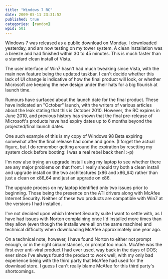 ```yaml
---
title: "Windows 7 RC"
date: 2009-05-11 23:31:52
published: true
categories: [random]
wpid: 501
---
```


Windows 7 was released as a public download on Monday. I downloaded yesterday, and am now testing on my tower system. A clean installation was a breeze and had finished within 30 to 45 minutes. This is much faster than a standard clean install of Vista.

The user interface of Win7 hasn't had much tweaking since Vista, with the main new feature being the updated taskbar. I can't decide whether this lack of UI change is indicative of how the final product will look, or whether Microsoft are keeping the new design under their hats for a big flourish at launch time.

Rumours have surfaced about the launch date for the final product. These have indicated an "October" launch, with the writers of various articles about the leak stating that this is October 2010. However, the RC expires in June 2010, and previous history has shown that the final pre-release of Microsoft's products have had expiry dates up to 6 months beyond the projected/final launch dates.

One such example of this is my copy of Windows 98 Beta expiring somewhat after the final release had come and gone. (I forget the actual figure, but I do remember getting around the expiration by resetting my system clock before booting: I was a real rebel back then! :-p)

I'm now also trying an upgrade install using my laptop to see whether there are any major problems on that front. I really should try both a clean install and upgrade install on the two architectures (x86 and x86\_64) rather than just a clean on x86\_64 and just an upgrade on x86.

The upgrade process on my laptop identified only two issues prior to beginning. Those being the presence on the ATI drivers along with McAfee Internet Security. Neither of these two products are compatible with Win7 at the versions I had installed.

I've not decided upon which Internet Security suite I want to settle with, as I have had issues with Norton complaining once I'd installed more times than they allow (even though the installs were all on the same machine) and technical difficulty when downloading McAfee approximately one year ago.

On a technical note, however, I have found Norton to either not prompt enough, or in the right circumstances, or prompt too much. McAfee was the first ever anti-viral product I had ever used, way back in the days of DOS; ever since I've always found the product to work well, with my only bad experience being with the third party that McAfee had used for the download store. I guess I can't really blame McAfee for this third party's shortcomings.